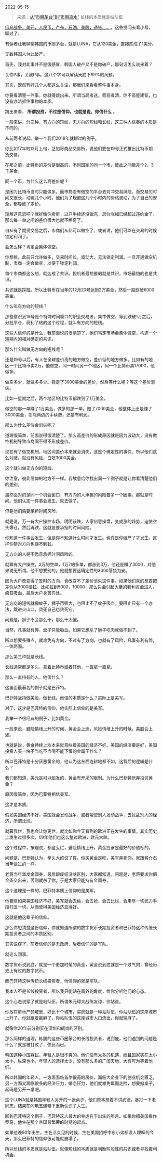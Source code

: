 2022-05-15

> 来源：[从“币圈茅台”到“币圈凉水”](http://mp.weixin.qq.com/s?__biz=MzU0MjYwNDU2Mw==&mid=2247505506&idx=1&sn=8d1fedb17adf1617473efdd64e71dfcc&chksm=fb1aba1ecc6d3308ca7f9180fd0bb68171550526fff2932e8ee13a23e9b3f6a6ce3fb6df9a0f&scene=27#wechat_redirect)
> 长线的本质就是站队伍

[俄乌战争，美元，人民币，卢布，石油，美股，通胀.......](http://mp.weixin.qq.com/s?__biz=MzU3NDc5Nzc0NQ==&mid=2247516654&idx=1&sn=4349e00a0b796687c8926a9165437f5f&chksm=fd2e2330ca59aa263febc522c2b614d7d6d2d38c7aadde559f401a667598ed53f685b2c2d96d&scene=21#wechat_redirect)，这些提问去看小号，聊过了。  

  

有读者让我聊聊韩国的币圈茅台，就是LUNA，它从120美金，直接跌成了1美分。  

  

无数韩国人为此破产。

  

首先，我对此事并不是很感冒，韩国人破产又不是你破产，那句话怎么说来着？  

  

关你P事，关我P事。这八个字可以解读天底下99%的问题。

  

其次，既然有好几个人都这么关注，那我们来看看整件事本身。  

  

你要看清楚一件事，你就得跳出来。所谓当局者迷，旁观者清，你不高屋建瓴，也没有办法抓住事物的本质。  

  

跳出来看， **所谓投资，不过是信仰，也就是说，你信什么** 。  

  

一般来讲，分三种，有方向的短线，无方向的短线和长线，这三种人信奉的本质是不同的。  

  

从前两者说起。举一个我们2018年就聊过的例子。  

  

你比如17年的12月上旬，芝加哥商品交易所，说他们要在19号正式推出比特币期货交易。

  

在那之前，比特币的差价是很高的，不同国家的同一个币，彼此之间能差个2，3千美金。

  

同一个币，为什么这么高差价呢？

  

是因为比特币当时只能做多。而市商没有做空的平台去对冲交易风险，而交易的时间又很长，动辄几个小时。他们为了规避这几个小时内的价格波动，为了自己的安全，都导致了差价。

  

理解这意思吧？就好像你卖房，过户手续还没做完，房价涨幅已经超过违约金了。那么每一单之间的差价很大也就不稀奇了。

  

自从有了期货交易之后，市商们从此可以做空了。或者讲，他们可以在交易的时候锁定利润了。

  

会怎么样？肯定会集体做空。  

  

你想嘛，此前只允许做多，交易时间长，波动大，无法锁定利润。一旦开通做空机制，市商一定会做空，以便于锁定利润。

  

每个市商都这么想，就达成了共识。投机者最想要的就是共识，市场最怕的也是共识。

  

共识就是踩踏。所以比特币在当年的12月20号达到2万美金，然后一路跌破6000美金。

  

什么叫有方向的短线？  

  

那些意识到19号是个特殊时间窗口的职业交易者，集中做空，等到跌破1万之后，分批平仓，获利了结的这个过程，就叫有方向的短线。  

  

这些人信仰的是什么，我前面说的很清楚了，他们笃定市场会集体做空，构造一个短期内的相对确定的共识。

  

那么什么叫做无方向的短线呢？  

  

还是19号以后，有人在全球差价高的地方做空，差价低的地方做多。比如有的地区一个比特币卖2万，他做空，同一时间另一个地区，同一个比特币卖17000，他做多。  

  

做空多少，就做多多少。锁定了3000美金的差价，然后等什么呢？等这个差价消失。  

  

比如一星期之后，两个地区的比特币都跌到了1万美金。

  

做空的那一单赚了1万美金，做多的那一单，赔了7000美金，他整体上还是赚了3000美金，扣除两边的手续费，还是有利润。

  

那么为什么差价会消失呢？  

  

道理很简单，前面说得很清楚了。那么高差价的形成原因就是因为波动大，没有做空机制导致市商间不得不形成差价。

  

现在有了做空机制，地区间差价本来就会消失，这是个确定性的事件。所以他们这么对赌，就没有风险，白吃3000美金。  

  

这个就叫做无方向的短线。  

  

你注意，彼此信仰的地方不一样。我故意给你找出同一个例子就是让你看清楚他们的差别。

  

虽然面对的是同一个机会窗口，有方向的人承担的风险要多一个因素，那就是时间。他们认定一件事会发生，就去做了。  

  

但是他们需要承担时间风险。

  

就是说，万一有大户操控市场，明明该跌，人家刻意操盘，变成涨的趋势，迫使空头爆仓，然后再跌，这就是要承担的时间风险。

  

你知道一件事会发生，但是你不知道什么时间才发生。也许是你破产了才发生，这样你猜对方向也赚不到钱。

  

无方向的人是不愿意承担时间风险的。  

  

就算有大户操控，2万的空单，1万7的多单，都涨到3万，他还是赚了3000，对他来说无所谓。他不想要别的，他就想要这确定性的3000落袋为安。

  

因为大户改变得了暂时的方向，也改变不了差价消失这件事。如果他们真的想要把差价从3000硬拉，比如拉到5000，10000，那么只会引起大量的套利资金进入，疯狂吸血，最后大户身首异处。

  

无方向的短线就像蚊子，狮子再强大，也阻止不了蚊子吸血。要阻止只有一个办法，跳进火山口，烫死自己也烫死它。  

  

问题是，狮子不会那么干，那么干太傻。

  

当然，凡事就有弊，蚊子只能吸血。如果它想杀了狮子吃肉就做不到了。

  

所以想要多赚点，就难免有方向，不过有了方向，也就有了风险，凡事有利有弊，一体两面。

  

那么第三种就是长线。  

  

长线通常都是多头，拿着比特币或者其他，一直拿一直拿。

  

那么一直持有的人，他信什么？  

  

这里面最著名的例子就是巴菲特。

  

巴菲特坚持做美股，做长线，他信的本质是什么？实际上是美军。

  

对了，这才是巴菲特的信仰，他实际上信仰的是美军。  

  

我举一个很经典的例子，比如黄金。  

  

一般来说，避险情绪上升的时候，黄金会上涨，风险情绪上升的时候，美股会上涨。

  

也就是说，黄金持续上涨本来就意味着美国的经济不好。美国的经济要是好，美国投资人买一块不当吃不当喝不能下蛋的金属干什么？

  

所以巴菲特是十分厌恶黄金的，他认为这东西连耕地都不如，这背后的逻辑是什么？  

  

我们都知道，美元是可以超发的，黄金有开采的限制。为什么巴菲特厌弃投资黄金？

  

原因很简单，因为巴菲特相信美军。

  

这才是本质。  

  

假如美国经济不好，美国就会发动战争，或者唆使别人发动战争，去扰乱别人的经济，所谓比烂。  

  

就算我烂，我也会让你更烂。就比如你今天看到的欧洲正在发生的事情，其实历史上发生过很多次，09年他们也这么整过欧洲，欧元大跌。

  

这个过程中，按理说，都这么烂，避险情绪上升，黄金应该是最好的价值标的。  

  

问题是，巴菲特认为，拳头大的说了算。你买黄金是吧，美军弄死你。就跟蒋介石当年做过的一样。

  

老蒋当年滥发金圆券，最后跟废纸没啥区别，大家都知道。问题是，老蒋要求你把金条交出来，否则就杀了你，于是大家只能持有金圆券。  

  

这个道理是一样的，巴菲特本质上信仰的是美军。  

  

他相信如果美国经济不好，美军就会去偷，会去抢，会去比烂，会用尽一切武力手段打压一切，从而使得美国经济显得好。  

  

这就是他这辈子的信仰。

  

那么你想清楚这份信仰，你就知道所谓的数字货币长期投资者和巴菲特这种传统长期投资者之间的本质区别。

  

其实说穿了，前者信仰的是无政府，后者信仰的是军队。

  

就这么回事。

  

数字货币说到底，就是一个更加时髦的黄金，黄金说到底就是一个过气的，曾经历史上有过的数字货币。  

  

而巴菲特这种传统长线投资者，他信仰的就是军队。  

  

我本人不是长线投资者，所以我只能站在局外的角度，给你分析他们的心态。  

  

这个心态说穿了就是站队伍，所谓朱元璋大战陈友谅，你站谁。  

  

你放在房地产领域里，好比十个城市，买房就是一种站队伍，你站队伍的这座城市上升了，你就跟着赢麻了，你站队伍的这座城市人口流出，你就输麻了。  

  

就像你20年前分别买在深圳和鹤岗的区别。

  

那么同样的道理，韩国的这些币圈茅台的长线投资者，说到底，他们遇到的问题是什么？就是被打败了，仅此而已。  

  

韩国这种小国寡民，年轻人是很不爽的。他们没有太多的机遇，而且国家实在太小太小，纵深也小，年轻人的选择太少，没有那么多的广阔天地，大有可为等着他们。  

  

所以韩国的年轻人，一方面面临首尔很高的房价，面临大企业下的创业机会匮乏，另一方面又面临很多的经济压力，婚恋压力，他们就难免铤而走险，想要掀桌子，起码是另开一桌吧。  

  

这个LUNA就是韩国年轻人另开的一张桌子，他们原本想着不讲武德，暴打一下老同志。结果在闪电五连鞭下重新认识了人生。

  

回到巴菲特这个例子，巴菲特这人最大的幸运在于出生的年月。如果你把美国看作罗马，他生在那个帝国最繁荣的时期的起点。  

  

如果他晚90年出生，生在活久见的时候，生在美国招呼中东小弟都没人理睬的今天，那么巴菲特的信仰很可能就崩塌了。

  

所以长线的本质就是站队伍，就像短线的本质就是判断阶段性的共识或者寻找套利机会。

